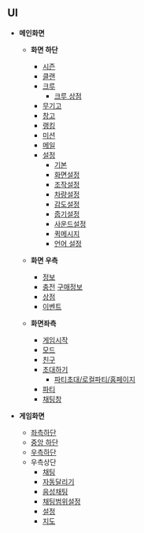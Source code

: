 ## UI
- **메인화면**
  - **화면 하단**
      - [시즌](./view08_시즌.md)
      - [클랜](./view09_클랜.md)
      - [크루](./view10_크루.md)
        - [크루 상점](./Resource/크루/크루상점.md)
      - [무기고](./view11_무기고.md)
      - [창고](./view12_창고.md)
      - [랭킹](./view13_랭킹.md)
      - [미션](./view14_미션.md)
      - [메일](./view15_메일.md)
      - [설정](./view16_설정.md)
        - [기본](https://github.com/wetcod/creativeDesign/blob/master/HW3_ReverseDesignDocument/view16_%EC%84%A4%EC%A0%95.md#%EA%B8%B0%EB%B3%B8-element-01)
        - [화면설정](https://github.com/wetcod/creativeDesign/blob/master/HW3_ReverseDesignDocument/view16_%EC%84%A4%EC%A0%95.md#%ED%99%94%EB%A9%B4-%EC%84%A4%EC%A0%95-element-02)
        - [조작설정](https://github.com/wetcod/creativeDesign/blob/master/HW3_ReverseDesignDocument/view16_%EC%84%A4%EC%A0%95.md#%EC%A1%B0%EC%9E%91-%EC%84%A4%EC%A0%95-element-03)
        - [차량설정](https://github.com/wetcod/creativeDesign/blob/master/HW3_ReverseDesignDocument/view16_%EC%84%A4%EC%A0%95.md#%EC%B0%A8%EB%9F%89-%EC%84%A4%EC%A0%95element-04)
        - [감도설정](https://github.com/wetcod/creativeDesign/blob/master/HW3_ReverseDesignDocument/view16_%EC%84%A4%EC%A0%95.md#%EA%B0%90%EB%8F%84-%EC%84%A4%EC%A0%95-element-05)
        - [줍기설정](https://github.com/wetcod/creativeDesign/blob/master/HW3_ReverseDesignDocument/view16_%EC%84%A4%EC%A0%95.md#%EC%A4%8D%EA%B8%B0-%EC%84%A4%EC%A0%95-element-06)
        - [사운드설정](https://github.com/wetcod/creativeDesign/blob/master/HW3_ReverseDesignDocument/view16_%EC%84%A4%EC%A0%95.md#%EC%82%AC%EC%9A%B4%EB%93%9C-%EC%84%A4%EC%A0%95-element-07)
        - [퀵메시지](https://github.com/wetcod/creativeDesign/blob/master/HW3_ReverseDesignDocument/view16_%EC%84%A4%EC%A0%95.md#%ED%80%B5-%EB%A9%94%EC%8B%9C%EC%A7%80-element-09)
        - [언어 설정](https://github.com/wetcod/creativeDesign/blob/master/HW3_ReverseDesignDocument/view16_%EC%84%A4%EC%A0%95.md#%EC%96%B8%EC%96%B4-%EC%84%A4%EC%A0%95-element-10)

  - **화면 우측**
      - [정보](./view17_개인정보.md)
      - [충전](./view18_캐시충전.md)
        [구매정보](./view18_캐시충전.md#구매정보)
      - [상점](.view19_상점.md)
      - [이벤트](./view20_이벤트.md)

  - **화면좌측**
    - [게임시작](./view01_메인.md)
    - [모드](./view03_모드.md)
    - [친구](./view04_친구.md)
    - [초대하기](./view05_초대.md)
      - [파티초대/로컬파티/홈페이지](./view05_초대.md#파티-기능element-02)
    - [파티](./view06_파티.md)
    - [채팅창](./view07_채팅.md)

- **게임화면**
  - [좌측하단](./view02_게임플레이.md#플레이어-조작버튼-element-0114)
  - [중앙 하단](./view02_게임플레이.md#플레이어-조작버튼-element-0114)
  - [우측하단](./view02_게임플레이.md#플레이어-조작버튼-element-0114)
  - 우측상단
    - [채팅](./view02_게임플레이.md#설정-및-메뉴-버튼-element-1519)
    - [자동달리기](./view02_게임플레이.md#플레이어-조작버튼-element-0114)
    - [음성채팅](./view02_게임플레이.md#설정-및-메뉴-버튼-element-1519)
    - [채팅범위설정](./view02_게임플레이.md#설정-및-메뉴-버튼-element-1519)
    - [설정](./view02_게임플레이.md#설정-및-메뉴-버튼-element-1519)
    - [지도](./view02_게임플레이.md#지도-element-26)
